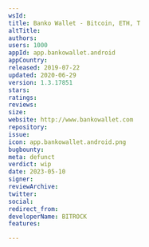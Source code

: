 ```yaml
---
wsId: 
title: Banko Wallet - Bitcoin, ETH, T
altTitle: 
authors: 
users: 1000
appId: app.bankowallet.android
appCountry: 
released: 2019-07-22
updated: 2020-06-29
version: 1.3.17851
stars: 
ratings: 
reviews: 
size: 
website: http://www.bankowallet.com
repository: 
issue: 
icon: app.bankowallet.android.png
bugbounty: 
meta: defunct
verdict: wip
date: 2023-05-10
signer: 
reviewArchive: 
twitter: 
social: 
redirect_from: 
developerName: BITROCK
features: 

---
```


